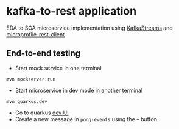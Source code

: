 # kafka-to-rest application

EDA to SOA microservice implementation using [KafkaStreams](https://kafka.apache.org/documentation/streams/) and [microprofile-rest-client](https://github.com/eclipse/microprofile-rest-client)

## End-to-end testing

* Start mock service in one terminal

```
mvn mockserver:run
```

* Start microservice in dev mode in another terminal

```
mvn quarkus:dev
```

* Go to quarkus [dev UI](http://localhost:8080/q/dev-ui/io.quarkus.quarkus-kafka-client/topics)
* Create a new message in `pong-events` using the `+` button.
